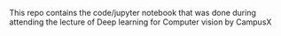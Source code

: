 This repo contains the code/jupyter notebook that was done during attending the lecture of Deep learning for Computer vision by CampusX
